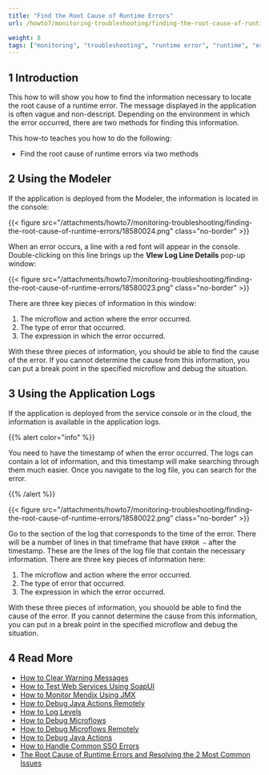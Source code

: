 ```yaml
---
title: "Find the Root Cause of Runtime Errors"
url: /howto7/monitoring-troubleshooting/finding-the-root-cause-of-runtime-errors/

weight: 8
tags: ["monitoring", "troubleshooting", "runtime error", "runtime", "error"]
---
```


## 1 Introduction

This how to will show you how to find the information necessary to locate the root cause of a runtime error. The message displayed in the application is often vague and non-descript. Depending on the environment in which the error occurred, there are two methods for finding this information.

This how-to teaches you how to do the following:

* Find the root cause of runtime errors via two methods

## 2 Using the Modeler

If the application is deployed from the Modeler, the information is located in the console:

{{< figure src="/attachments/howto7/monitoring-troubleshooting/finding-the-root-cause-of-runtime-errors/18580024.png" class="no-border" >}}

When an error occurs, a line with a red font will appear in the console.  Double-clicking on this line brings up the **VIew Log Line Details** pop-up window:

{{< figure src="/attachments/howto7/monitoring-troubleshooting/finding-the-root-cause-of-runtime-errors/18580023.png" class="no-border" >}}

There are three key pieces of information in this window:

1. The microflow and action where the error occurred.
2. The type of error that occurred.
3. The expression in which the error occurred.

With these three pieces of information, you should be able to find the cause of the error. If you cannot determine the cause from this information, you can put a break point in the specified microflow and debug the situation.

## 3 Using the Application Logs

If the application is deployed from the service console or in the cloud, the information is available in the application logs. 

{{% alert color="info" %}}

You need to have the timestamp of when the error occurred. The logs can contain a lot of information, and this timestamp will make searching through them much easier. Once you navigate to the log file, you can search for the error.

{{% /alert %}}

{{< figure src="/attachments/howto7/monitoring-troubleshooting/finding-the-root-cause-of-runtime-errors/18580022.png" class="no-border" >}}

Go to the section of the log that corresponds to the time of the error. There will be a number of lines in that timeframe that have `ERROR –` after the timestamp. These are the lines of the log file that contain the necessary information. There are three key pieces of information here:

1. The microflow and action where the error occurred.
2. The type of error that occurred.
3. The expression in which the error occurred.

With these three pieces of information, you shouold be able to find the cause of the error. If you cannot determine the cause from this information, you can put in a break point in the specified microflow and debug the situation.

## 4 Read More

* [How to Clear Warning Messages](/howto7/monitoring-troubleshooting/clear-warning-messages/)
* [How to Test Web Services Using SoapUI](/howto7/testing/testing-web-services-using-soapui/)
* [How to Monitor Mendix Using JMX](/howto7/monitoring-troubleshooting/monitoring-mendix-using-jmx/)
* [How to Debug Java Actions Remotely](/howto7/monitoring-troubleshooting/debug-java-actions-remotely/)
* [How to Log Levels](/howto7/monitoring-troubleshooting/log-levels/)
* [How to Debug Microflows](/howto7/monitoring-troubleshooting/debug-microflows/)
* [How to Debug Microflows Remotely](/howto7/monitoring-troubleshooting/debug-microflows-remotely/)
* [How to Debug Java Actions](/howto7/monitoring-troubleshooting/debug-java-actions/)
* [How to Handle Common SSO Errors](/howto7/monitoring-troubleshooting/handle-common-mendix-sso-errors/)
* [The Root Cause of Runtime Errors and Resolving the 2 Most Common Issues](https://www.mendix.com/blog/the-root-cause-of-runtime-errors-and-resolving-the-2-most-common-issues/)
